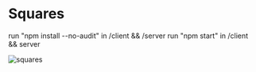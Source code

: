 # Squares

run "npm install --no-audit" in /client && /server
run "npm start" in /client && server

![squares](https://github.com/haolam05/Squares/assets/71291057/5e8e0c3d-aacb-42ed-9027-6900dc519f30)
